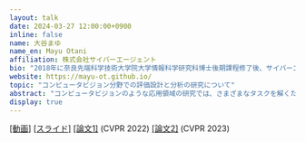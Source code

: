 ```yaml
---
layout: talk
date: 2024-03-27 12:00:00+0900
inline: false
name: 大谷まゆ
name_en: Mayu Otani
affiliation: 株式会社サイバーエージェント
bio: "2018年に奈良先端科学技術大学院大学情報科学研究科博士後期課程修了後、サイバーエージェントに入社。主にコンピュータビジョンにおける評価に関する研究に従事。"
website: https://mayu-ot.github.io/
topic: "コンピュータビジョン分野での評価設計と分析の研究について"
abstract: "コンピュータビジョンのような応用領域の研究では、さまざまなタスクを解くための手法を開発、評価することで研究を進めていますが、評価方法については十分に議論されていない領域がまだまだあります。この回では物体検出と画像生成における評価方法の設計や分析を例に、評価を対象とした研究の進め方について意見を交換したいと考えています。"
display: true
---
```

[[動画]](https://www.youtube.com/watch?v=5IHPc8Wyfag) [[スライド]](https://speakerdeck.com/otani_mayu/di-55hui-nlpkorokiumu-konpiyutabiziyonfen-ye-denoping-jia-she-ji-tofen-xi-noyan-jiu-nituite) [[論文1]](https://openaccess.thecvf.com/content/CVPR2022/html/Otani_Optimal_Correction_Cost_for_Object_Detection_Evaluation_CVPR_2022_paper.html) (CVPR 2022) [[論文2]](https://openaccess.thecvf.com/content/CVPR2023/html/Otani_Toward_Verifiable_and_Reproducible_Human_Evaluation_for_Text-to-Image_Generation_CVPR_2023_paper.html) (CVPR 2023)
